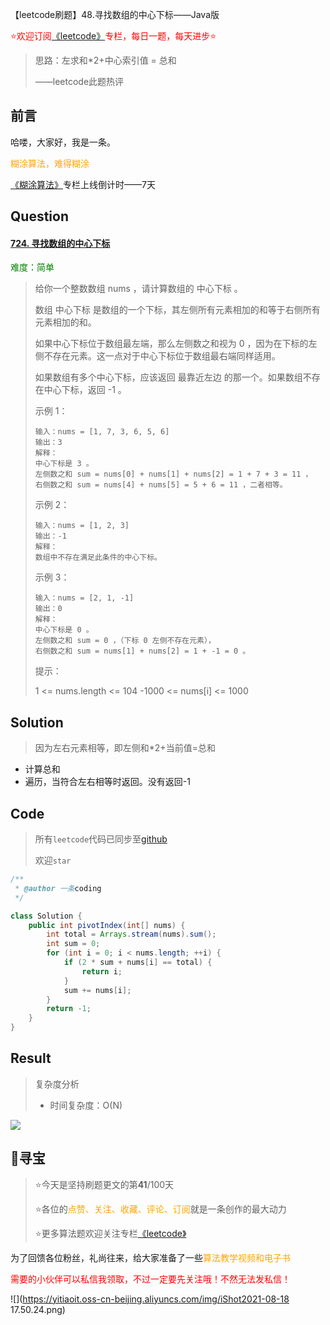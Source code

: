【leetcode刷题】48.寻找数组的中心下标——Java版

<font color=red>⭐欢迎订阅[《leetcode》](https://blog.csdn.net/skylibiao/category_10867560.html)专栏，每日一题，每天进步⭐</font>

>思路：左求和*2+中心索引值 = 总和
>
>——leetcode此题热评

## 前言

哈喽，大家好，我是一条。

<font color=orange>糊涂算法，难得糊涂</font>

[《糊涂算法》](https://blog.csdn.net/skylibiao/category_11292502.html?spm=1001.2014.3001.5482)专栏上线倒计时——7天

## Question

#### [724. 寻找数组的中心下标](https://leetcode-cn.com/problems/find-pivot-index/)

<font color=green>难度：简单</font>

>给你一个整数数组 nums ，请计算数组的 中心下标 。
>
>数组 中心下标 是数组的一个下标，其左侧所有元素相加的和等于右侧所有元素相加的和。
>
>如果中心下标位于数组最左端，那么左侧数之和视为 0 ，因为在下标的左侧不存在元素。这一点对于中心下标位于数组最右端同样适用。
>
>如果数组有多个中心下标，应该返回 最靠近左边 的那一个。如果数组不存在中心下标，返回 -1 。
>
> 
>
>示例 1：
>
>```
>输入：nums = [1, 7, 3, 6, 5, 6]
>输出：3
>解释：
>中心下标是 3 。
>左侧数之和 sum = nums[0] + nums[1] + nums[2] = 1 + 7 + 3 = 11 ，
>右侧数之和 sum = nums[4] + nums[5] = 5 + 6 = 11 ，二者相等。
>```
>
>
>示例 2：
>
>```
>输入：nums = [1, 2, 3]
>输出：-1
>解释：
>数组中不存在满足此条件的中心下标。
>```
>
>示例 3：
>
>```
>输入：nums = [2, 1, -1]
>输出：0
>解释：
>中心下标是 0 。
>左侧数之和 sum = 0 ，（下标 0 左侧不存在元素），
>右侧数之和 sum = nums[1] + nums[2] = 1 + -1 = 0 。
>```
>
>
>
>
>提示：
>
>1 <= nums.length <= 104
>-1000 <= nums[i] <= 1000

## Solution

>因为左右元素相等，即左侧和*2+当前值=总和

- 计算总和
- 遍历，当符合左右相等时返回。没有返回-1


## Code

>所有`leetcode`代码已同步至[github](https://github.com/lbsys)
>
>欢迎`star`

```java
/**
 * @author 一条coding
 */

class Solution {
    public int pivotIndex(int[] nums) {
        int total = Arrays.stream(nums).sum();
        int sum = 0;
        for (int i = 0; i < nums.length; ++i) {
            if (2 * sum + nums[i] == total) {
                return i;
            }
            sum += nums[i];
        }
        return -1;
    }
}
```

## Result

> 复杂度分析
>
> - 时间复杂度：O(N) 

![](https://yitiaoit.oss-cn-beijing.aliyuncs.com/img/image-20210825225619388.png)


## 🌈寻宝

>⭐今天是坚持刷题更文的第**41**/100天
>
>⭐各位的<font color=orange>点赞、关注、收藏、评论、订阅</font>就是一条创作的最大动力
>
>⭐更多算法题欢迎关注专栏[《leetcode》](https://blog.csdn.net/skylibiao/category_10867560.html)

为了回馈各位粉丝，礼尚往来，给大家准备了一些<font color=orange>算法教学视频和电子书</font>

<font color=red>需要的小伙伴可以私信我领取，不过一定要先关注哦！不然无法发私信！</font>

![](https://yitiaoit.oss-cn-beijing.aliyuncs.com/img/iShot2021-08-18 17.50.24.png)